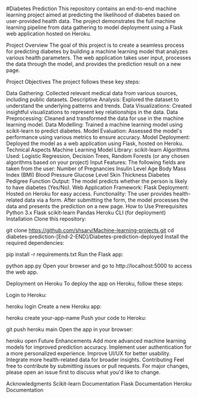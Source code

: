 #Diabetes Prediction
This repository contains an end-to-end machine learning project aimed at predicting the likelihood of diabetes based on user-provided health data. The project demonstrates the full machine learning pipeline from data gathering to model deployment using a Flask web application hosted on Heroku.

Project Overview
The goal of this project is to create a seamless process for predicting diabetes by building a machine learning model that analyzes various health parameters. The web application takes user input, processes the data through the model, and provides the prediction result on a new page.

Project Objectives
The project follows these key steps:

Data Gathering: Collected relevant medical data from various sources, including public datasets.
Descriptive Analysis: Explored the dataset to understand the underlying patterns and trends.
Data Visualizations: Created insightful visualizations to represent key relationships in the data.
Data Preprocessing: Cleaned and transformed the data for use in the machine learning model.
Data Modelling: Trained a machine learning model using scikit-learn to predict diabetes.
Model Evaluation: Assessed the model's performance using various metrics to ensure accuracy.
Model Deployment: Deployed the model as a web application using Flask, hosted on Heroku.
Technical Aspects
Machine Learning Model
Library: scikit-learn
Algorithms Used: Logistic Regression, Decision Trees, Random Forests (or any chosen algorithms based on your project)
Input Features: The following fields are taken from the user:
Number of Pregnancies
Insulin Level
Age
Body Mass Index (BMI)
Blood Pressure
Glucose Level
Skin Thickness
Diabetes Pedigree Function
Output: The model predicts whether the person is likely to have diabetes (Yes/No).
Web Application
Framework: Flask
Deployment: Hosted on Heroku for easy access.
Functionality:
The user provides health-related data via a form.
After submitting the form, the model processes the data and presents the prediction on a new page.
How to Use
Prerequisites
Python 3.x
Flask
scikit-learn
Pandas
Heroku CLI (for deployment)
Installation
Clone this repository:

git clone https://github.com/shsarv/Machine-learning-projects.git
cd diabetes-prediction-[End-2-END]/Diabetes-prediction-deployed
Install the required dependencies:

pip install -r requirements.txt
Run the Flask app:

python app.py
Open your browser and go to http://localhost:5000 to access the web app.

Deployment on Heroku
To deploy the app on Heroku, follow these steps:

Login to Heroku:

heroku login
Create a new Heroku app:

heroku create your-app-name
Push your code to Heroku:

git push heroku main
Open the app in your browser:

heroku open
Future Enhancements
Add more advanced machine learning models for improved prediction accuracy.
Implement user authentication for a more personalized experience.
Improve UI/UX for better usability.
Integrate more health-related data for broader insights.
Contributing
Feel free to contribute by submitting issues or pull requests. For major changes, please open an issue first to discuss what you'd like to change.

Acknowledgments
Scikit-learn Documentation
Flask Documentation
Heroku Documentation
